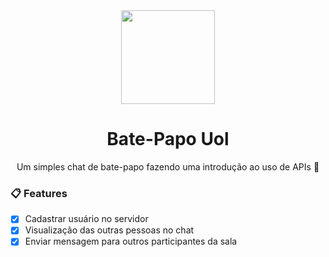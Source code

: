 <div align="center">
  <img width="150" src="https://user-images.githubusercontent.com/39387376/153928481-46826a75-beb4-4d49-a658-f85a8dad81ac.png" />
  <h1> Bate-Papo Uol</h1>
  <p>Um simples chat de bate-papo fazendo uma introdução ao uso de APIs 💬</p>
</div>


### 📋 Features

- [x] Cadastrar usuário no servidor
- [x] Visualização das outras pessoas no chat
- [x] Enviar mensagem para outros participantes da sala
